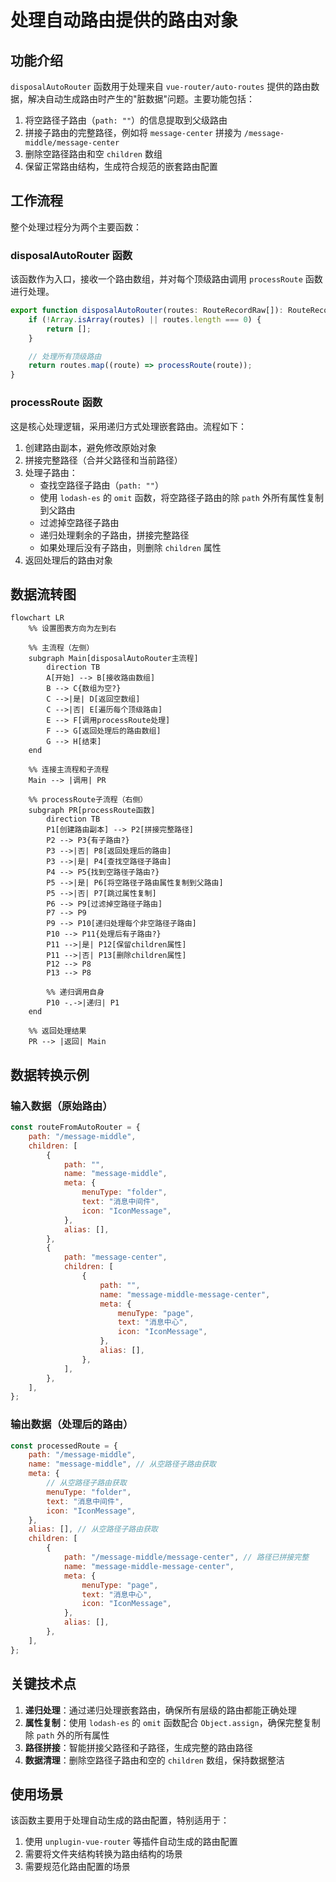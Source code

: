 # 处理自动路由提供的路由对象

## 功能介绍

`disposalAutoRouter` 函数用于处理来自 `vue-router/auto-routes` 提供的路由数据，解决自动生成路由时产生的"脏数据"问题。主要功能包括：

1. 将空路径子路由（`path: ""`）的信息提取到父级路由
2. 拼接子路由的完整路径，例如将 `message-center` 拼接为 `/message-middle/message-center`
3. 删除空路径路由和空 `children` 数组
4. 保留正常路由结构，生成符合规范的嵌套路由配置

## 工作流程

整个处理过程分为两个主要函数：

### disposalAutoRouter 函数

该函数作为入口，接收一个路由数组，并对每个顶级路由调用 `processRoute` 函数进行处理。

```typescript
export function disposalAutoRouter(routes: RouteRecordRaw[]): RouteRecordRaw[] {
	if (!Array.isArray(routes) || routes.length === 0) {
		return [];
	}

	// 处理所有顶级路由
	return routes.map((route) => processRoute(route));
}
```

### processRoute 函数

这是核心处理逻辑，采用递归方式处理嵌套路由。流程如下：

1. 创建路由副本，避免修改原始对象
2. 拼接完整路径（合并父路径和当前路径）
3. 处理子路由：
   - 查找空路径子路由（`path: ""`）
   - 使用 `lodash-es` 的 `omit` 函数，将空路径子路由的除 `path` 外所有属性复制到父路由
   - 过滤掉空路径子路由
   - 递归处理剩余的子路由，拼接完整路径
   - 如果处理后没有子路由，则删除 `children` 属性
4. 返回处理后的路由对象

## 数据流转图

```mermaid
flowchart LR
    %% 设置图表方向为左到右

    %% 主流程（左侧）
    subgraph Main[disposalAutoRouter主流程]
        direction TB
        A[开始] --> B[接收路由数组]
        B --> C{数组为空?}
        C -->|是| D[返回空数组]
        C -->|否| E[遍历每个顶级路由]
        E --> F[调用processRoute处理]
        F --> G[返回处理后的路由数组]
        G --> H[结束]
    end

    %% 连接主流程和子流程
    Main --> |调用| PR

    %% processRoute子流程（右侧）
    subgraph PR[processRoute函数]
        direction TB
        P1[创建路由副本] --> P2[拼接完整路径]
        P2 --> P3{有子路由?}
        P3 -->|否| P8[返回处理后的路由]
        P3 -->|是| P4[查找空路径子路由]
        P4 --> P5{找到空路径子路由?}
        P5 -->|是| P6[将空路径子路由属性复制到父路由]
        P5 -->|否| P7[跳过属性复制]
        P6 --> P9[过滤掉空路径子路由]
        P7 --> P9
        P9 --> P10[递归处理每个非空路径子路由]
        P10 --> P11{处理后有子路由?}
        P11 -->|是| P12[保留children属性]
        P11 -->|否| P13[删除children属性]
        P12 --> P8
        P13 --> P8

        %% 递归调用自身
        P10 -.->|递归| P1
    end

    %% 返回处理结果
    PR --> |返回| Main
```

## 数据转换示例

### 输入数据（原始路由）

```js
const routeFromAutoRouter = {
	path: "/message-middle",
	children: [
		{
			path: "",
			name: "message-middle",
			meta: {
				menuType: "folder",
				text: "消息中间件",
				icon: "IconMessage",
			},
			alias: [],
		},
		{
			path: "message-center",
			children: [
				{
					path: "",
					name: "message-middle-message-center",
					meta: {
						menuType: "page",
						text: "消息中心",
						icon: "IconMessage",
					},
					alias: [],
				},
			],
		},
	],
};
```

### 输出数据（处理后的路由）

```js
const processedRoute = {
	path: "/message-middle",
	name: "message-middle", // 从空路径子路由获取
	meta: {
		// 从空路径子路由获取
		menuType: "folder",
		text: "消息中间件",
		icon: "IconMessage",
	},
	alias: [], // 从空路径子路由获取
	children: [
		{
			path: "/message-middle/message-center", // 路径已拼接完整
			name: "message-middle-message-center",
			meta: {
				menuType: "page",
				text: "消息中心",
				icon: "IconMessage",
			},
			alias: [],
		},
	],
};
```

## 关键技术点

1. **递归处理**：通过递归处理嵌套路由，确保所有层级的路由都能正确处理
2. **属性复制**：使用 `lodash-es` 的 `omit` 函数配合 `Object.assign`，确保完整复制除 `path` 外的所有属性
3. **路径拼接**：智能拼接父路径和子路径，生成完整的路由路径
4. **数据清理**：删除空路径子路由和空的 `children` 数组，保持数据整洁

## 使用场景

该函数主要用于处理自动生成的路由配置，特别适用于：

1. 使用 `unplugin-vue-router` 等插件自动生成的路由配置
2. 需要将文件夹结构转换为路由结构的场景
3. 需要规范化路由配置的场景
